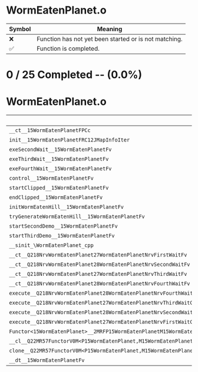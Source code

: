 # WormEatenPlanet.o
| Symbol | Meaning 
| ------------- | ------------- 
| :x: | Function has not yet been started or is not matching. 
| :white_check_mark: | Function is completed. 


# 0 / 25 Completed -- (0.0%)
# WormEatenPlanet.o
| Symbol | Decompiled? |
| ------------- | ------------- |
| `__ct__15WormEatenPlanetFPCc` | :x: |
| `init__15WormEatenPlanetFRC12JMapInfoIter` | :x: |
| `exeSecondWait__15WormEatenPlanetFv` | :x: |
| `exeThirdWait__15WormEatenPlanetFv` | :x: |
| `exeFourthWait__15WormEatenPlanetFv` | :x: |
| `control__15WormEatenPlanetFv` | :x: |
| `startClipped__15WormEatenPlanetFv` | :x: |
| `endClipped__15WormEatenPlanetFv` | :x: |
| `initWormEatenHill__15WormEatenPlanetFv` | :x: |
| `tryGenerateWormEatenHill__15WormEatenPlanetFv` | :x: |
| `startSecondDemo__15WormEatenPlanetFv` | :x: |
| `startThirdDemo__15WormEatenPlanetFv` | :x: |
| `__sinit_\WormEatenPlanet_cpp` | :x: |
| `__ct__Q218NrvWormEatenPlanet27WormEatenPlanetNrvFirstWaitFv` | :x: |
| `__ct__Q218NrvWormEatenPlanet28WormEatenPlanetNrvSecondWaitFv` | :x: |
| `__ct__Q218NrvWormEatenPlanet27WormEatenPlanetNrvThirdWaitFv` | :x: |
| `__ct__Q218NrvWormEatenPlanet28WormEatenPlanetNrvFourthWaitFv` | :x: |
| `execute__Q218NrvWormEatenPlanet28WormEatenPlanetNrvFourthWaitCFP5Spine` | :x: |
| `execute__Q218NrvWormEatenPlanet27WormEatenPlanetNrvThirdWaitCFP5Spine` | :x: |
| `execute__Q218NrvWormEatenPlanet28WormEatenPlanetNrvSecondWaitCFP5Spine` | :x: |
| `execute__Q218NrvWormEatenPlanet27WormEatenPlanetNrvFirstWaitCFP5Spine` | :x: |
| `Functor<15WormEatenPlanet>__2MRFP15WormEatenPlanetM15WormEatenPlanetFPCvPv_v_Q22MR57FunctorV0M<P15WormEatenPlanet,M15WormEatenPlanetFPCvPv_v>` | :x: |
| `__cl__Q22MR57FunctorV0M<P15WormEatenPlanet,M15WormEatenPlanetFPCvPv_v>CFv` | :x: |
| `clone__Q22MR57FunctorV0M<P15WormEatenPlanet,M15WormEatenPlanetFPCvPv_v>CFP7JKRHeap` | :x: |
| `__dt__15WormEatenPlanetFv` | :x: |

